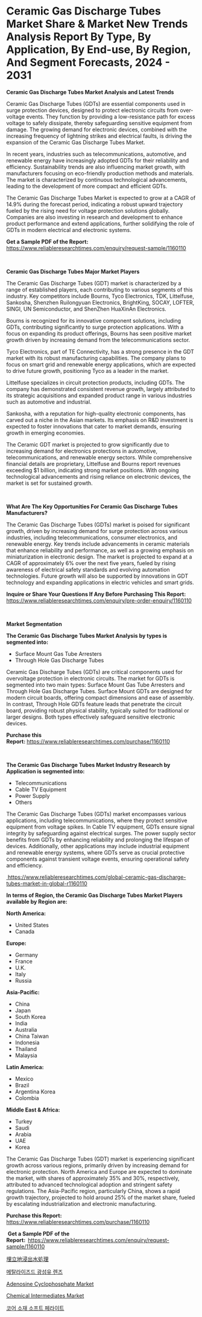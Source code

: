 <p><h1>Ceramic Gas Discharge Tubes Market Share & Market New Trends Analysis Report By Type, By Application, By End-use, By Region, And Segment Forecasts, 2024 - 2031</h1></p><p><strong>Ceramic Gas Discharge Tubes Market Analysis and Latest Trends</strong></p>
<p><p>Ceramic Gas Discharge Tubes (GDTs) are essential components used in surge protection devices, designed to protect electronic circuits from over-voltage events. They function by providing a low-resistance path for excess voltage to safely dissipate, thereby safeguarding sensitive equipment from damage. The growing demand for electronic devices, combined with the increasing frequency of lightning strikes and electrical faults, is driving the expansion of the Ceramic Gas Discharge Tubes Market.</p><p>In recent years, industries such as telecommunications, automotive, and renewable energy have increasingly adopted GDTs for their reliability and efficiency. Sustainability trends are also influencing market growth, with manufacturers focusing on eco-friendly production methods and materials. The market is characterized by continuous technological advancements, leading to the development of more compact and efficient GDTs.</p><p>The Ceramic Gas Discharge Tubes Market is expected to grow at a CAGR of 14.9% during the forecast period, indicating a robust upward trajectory fueled by the rising need for voltage protection solutions globally. Companies are also investing in research and development to enhance product performance and extend applications, further solidifying the role of GDTs in modern electrical and electronic systems.</p></p>
<p><strong>Get a Sample PDF of the Report:&nbsp;</strong> <a href="https://www.reliableresearchtimes.com/enquiry/request-sample/1160110">https://www.reliableresearchtimes.com/enquiry/request-sample/1160110</a></p>
<p>&nbsp;</p>
<p><strong>Ceramic Gas Discharge Tubes Major Market Players</strong></p>
<p><p>The Ceramic Gas Discharge Tubes (GDT) market is characterized by a range of established players, each contributing to various segments of this industry. Key competitors include Bourns, Tyco Electronics, TDK, Littelfuse, Sankosha, Shenzhen Ruilongyuan Electronics, BrightKing, SOCAY, LOFTER, SINGI, UN Semiconductor, and ShenZhen HuaXinAn Electronics. </p><p>Bourns is recognized for its innovative component solutions, including GDTs, contributing significantly to surge protection applications. With a focus on expanding its product offerings, Bourns has seen positive market growth driven by increasing demand from the telecommunications sector.</p><p>Tyco Electronics, part of TE Connectivity, has a strong presence in the GDT market with its robust manufacturing capabilities. The company plans to focus on smart grid and renewable energy applications, which are expected to drive future growth, positioning Tyco as a leader in the market.</p><p>Littelfuse specializes in circuit protection products, including GDTs. The company has demonstrated consistent revenue growth, largely attributed to its strategic acquisitions and expanded product range in various industries such as automotive and industrial.</p><p>Sankosha, with a reputation for high-quality electronic components, has carved out a niche in the Asian markets. Its emphasis on R&D investment is expected to foster innovations that cater to market demands, ensuring growth in emerging economies.</p><p>The Ceramic GDT market is projected to grow significantly due to increasing demand for electronics protections in automotive, telecommunications, and renewable energy sectors. While comprehensive financial details are proprietary, Littelfuse and Bourns report revenues exceeding $1 billion, indicating strong market positions. With ongoing technological advancements and rising reliance on electronic devices, the market is set for sustained growth.</p></p>
<p>&nbsp;</p>
<p><strong>What Are The Key Opportunities For Ceramic Gas Discharge Tubes Manufacturers?</strong></p>
<p><p>The Ceramic Gas Discharge Tubes (GDTs) market is poised for significant growth, driven by increasing demand for surge protection across various industries, including telecommunications, consumer electronics, and renewable energy. Key trends include advancements in ceramic materials that enhance reliability and performance, as well as a growing emphasis on miniaturization in electronic design. The market is projected to expand at a CAGR of approximately 6% over the next five years, fueled by rising awareness of electrical safety standards and evolving automation technologies. Future growth will also be supported by innovations in GDT technology and expanding applications in electric vehicles and smart grids.</p></p>
<p><strong>Inquire or Share Your Questions If Any Before Purchasing This Report:</strong> <a href="https://www.reliableresearchtimes.com/enquiry/pre-order-enquiry/1160110">https://www.reliableresearchtimes.com/enquiry/pre-order-enquiry/1160110</a></p>
<p>&nbsp;</p>
<p><strong>Market Segmentation</strong></p>
<p><strong>The Ceramic Gas Discharge Tubes Market Analysis by types is segmented into:</strong></p>
<p><ul><li>Surface Mount Gas Tube Arresters</li><li>Through Hole Gas Discharge Tubes</li></ul></p>
<p><p>Ceramic Gas Discharge Tubes (GDTs) are critical components used for overvoltage protection in electronic circuits. The market for GDTs is segmented into two main types: Surface Mount Gas Tube Arresters and Through Hole Gas Discharge Tubes. Surface Mount GDTs are designed for modern circuit boards, offering compact dimensions and ease of assembly. In contrast, Through Hole GDTs feature leads that penetrate the circuit board, providing robust physical stability, typically suited for traditional or larger designs. Both types effectively safeguard sensitive electronic devices.</p></p>
<p><strong>Purchase this Report:&nbsp;</strong><a href="https://www.reliableresearchtimes.com/purchase/1160110">https://www.reliableresearchtimes.com/purchase/1160110</a></p>
<p>&nbsp;</p>
<p><strong>The Ceramic Gas Discharge Tubes Market Industry Research by Application is segmented into:</strong></p>
<p><ul><li>Telecommunications</li><li>Cable TV Equipment</li><li>Power Supply</li><li>Others</li></ul></p>
<p><p>The Ceramic Gas Discharge Tubes (GDTs) market encompasses various applications, including telecommunications, where they protect sensitive equipment from voltage spikes. In Cable TV equipment, GDTs ensure signal integrity by safeguarding against electrical surges. The power supply sector benefits from GDTs by enhancing reliability and prolonging the lifespan of devices. Additionally, other applications may include industrial equipment and renewable energy systems, where GDTs serve as crucial protective components against transient voltage events, ensuring operational safety and efficiency.</p></p>
<p><a href="https://www.reliableresearchtimes.com/global-ceramic-gas-discharge-tubes-market-in-global-r1160110">&nbsp;https://www.reliableresearchtimes.com/global-ceramic-gas-discharge-tubes-market-in-global-r1160110</a></p>
<p><strong>In terms of Region, the Ceramic Gas Discharge Tubes Market Players available by Region are:</strong></p>
<p>
    <p> <strong> North America: </strong>
        <ul>
            <li>United States</li>
            <li>Canada</li>
        </ul>
        </p> 
    <p> <strong> Europe: </strong>
        <ul>
            <li>Germany</li>
            <li>France</li>
            <li>U.K.</li>
            <li>Italy</li>
            <li>Russia</li>
        </ul>
        </p> 
    <p> <strong> Asia-Pacific: </strong>
        <ul>
            <li>China</li>
            <li>Japan</li>
            <li>South Korea</li>
            <li>India</li>
            <li>Australia</li>
            <li>China Taiwan</li>
            <li>Indonesia</li>
            <li>Thailand</li>
            <li>Malaysia</li>
        </ul>
        </p> 
    <p> <strong> Latin America: </strong>
        <ul>
            <li>Mexico</li>
            <li>Brazil</li>
            <li>Argentina Korea</li>
            <li>Colombia</li>
        </ul>
        </p> 
    <p> <strong> Middle East & Africa: </strong>
        <ul>
            <li>Turkey</li>
            <li>Saudi</li>
            <li>Arabia</li>
            <li>UAE</li>
            <li>Korea</li>
        </ul>
    </p>
    </p>
<p><p>The Ceramic Gas Discharge Tubes (GDT) market is experiencing significant growth across various regions, primarily driven by increasing demand for electronic protection. North America and Europe are expected to dominate the market, with shares of approximately 35% and 30%, respectively, attributed to advanced technological adoption and stringent safety regulations. The Asia-Pacific region, particularly China, shows a rapid growth trajectory, projected to hold around 25% of the market share, fueled by escalating industrialization and electronic manufacturing.</p></p>
<p><strong>Purchase this Report: </strong><a href="https://www.reliableresearchtimes.com/purchase/1160110">https://www.reliableresearchtimes.com/purchase/1160110</a></p>
<p>&nbsp;<strong>Get a Sample PDF of the Report:&nbsp;&nbsp;</strong><a href="https://www.reliableresearchtimes.com/enquiry/request-sample/1160110">https://www.reliableresearchtimes.com/enquiry/request-sample/1160110</a></p>
<p><strong></strong></p>
<p><p><a href="https://medium.com/@caridadmajx6b/landfill-leachate-treatment-market-%E3%81%AE%E3%82%B0%E3%83%AD%E3%83%BC%E3%83%90%E3%83%AB%E5%B8%82%E5%A0%B4%E6%A6%82%E8%A6%81%E3%81%AF-%E4%B8%96%E7%95%8C%E3%81%8A%E3%82%88%E3%81%B3%E4%B8%BB%E8%A6%81%E5%B8%82%E5%A0%B4%E3%81%AB%E3%81%8A%E3%81%91%E3%82%8B%E6%A5%AD%E7%95%8C%E3%81%AB%E5%BD%B1%E9%9F%BF%E3%82%92%E4%B8%8E%E3%81%88%E3%82%8B%E4%B8%BB%E8%A6%81%E3%81%AA%E3%83%88%E3%83%AC%E3%83%B3%E3%83%89%E3%81%AB%E3%81%A4%E3%81%84%E3%81%A6-%E7%8B%AC%E8%87%AA%E3%81%AE%E8%A6%96%E7%82%B9%E3%82%92%E6%8F%90%E4%BE%9B%E3%81%97%E3%81%BE%E3%81%99-1e97076b0ae8">埋立地浸出水処理</a></p><p><a href="https://medium.com/@samwright606679/%EC%84%B8%EA%B3%84-metallized-fiber-optic-lenses-market-%EC%9D%80-2024%EC%97%90%EC%84%9C-2031%EB%A1%9C-%EC%97%B0%ED%8F%89%EA%B7%A0-%EC%A6%9D%EA%B0%80%EC%9C%A8%EC%9D%84-%EB%B3%B4%EC%9D%BC-%EA%B2%83%EC%9C%BC%EB%A1%9C-%EC%98%88%EC%83%81%EB%90%A9%EB%8B%88%EB%8B%A4-8e17bc8ca341">메탈라이즈드 광섬유 렌즈</a></p><p><a href="https://issuu.com/reportprime-2/docs/adenosine-cyclophosphate-market-siz_f4d92489845bdc">Adenosine Cyclophosphate Market</a></p><p><a href="https://www.linkedin.com/pulse/future-chemical-intermediates-market-global-forecast-zwbhc?trackingId=8trI5Z63TJKI3IpArcNiUQ%3D%3D">Chemical Intermediates Market</a></p><p><a href="https://medium.com/@samwright606679/core-material-soft-ferrite-market-%EC%9D%98-%EA%B8%80%EB%A1%9C%EB%B2%8C-%EC%8B%9C%EC%9E%A5-%EA%B0%9C%EC%9A%94%EB%8A%94-%EC%A0%84-%EC%84%B8%EA%B3%84-%EB%B0%8F-%EC%A3%BC%EC%9A%94-%EC%8B%9C%EC%9E%A5%EC%9D%98-%EC%82%B0%EC%97%85%EC%97%90-%EC%98%81%ED%96%A5%EC%9D%84-%EB%AF%B8%EC%B9%98%EB%8A%94-%EC%A3%BC%EC%9A%94-%ED%8A%B8%EB%A0%8C%EB%93%9C%EC%97%90-%EB%8C%80%ED%95%9C-%EB%8F%85%ED%8A%B9%ED%95%9C-%EA%B4%80%EC%A0%90%EC%9D%84-%EC%A0%9C%EA%B3%B5%ED%95%A9%EB%8B%88%EB%8B%A4-51fa24f5441b">코어 소재 소프트 페라이트</a></p></p>